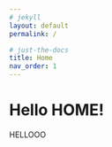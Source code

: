 ```yaml
---
# jekyll
layout: default
permalink: /

# just-the-docs
title: Home
nav_order: 1
---
```

# Hello HOME!
HELLOOO